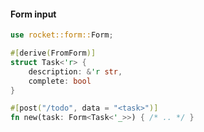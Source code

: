 #### Form input

```rust
use rocket::form::Form;

#[derive(FromForm)]
struct Task<'r> {
    description: &'r str,
    complete: bool
}

#[post("/todo", data = "<task>")]
fn new(task: Form<Task<'_>>) { /* .. */ }
```


<aside class="notes">
</aside>

